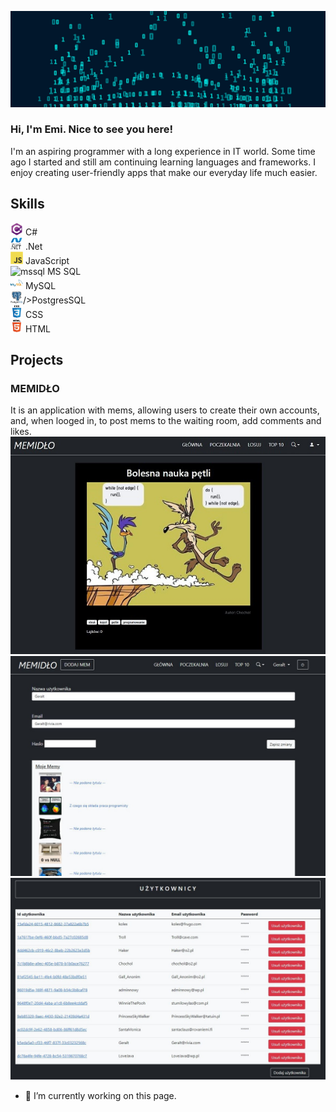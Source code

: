 ![](Baner.jpg)

### Hi, I'm Emi. Nice to see you here!
I'm an aspiring programmer with a long experience in IT world. Some time ago I started and still am continuing learning languages and frameworks. I enjoy creating user-friendly apps that make our everyday life much easier.

## Skills
<img src="https://raw.githubusercontent.com/devicons/devicon/master/icons/csharp/csharp-original.svg" alt="csharp" width="20" height="20"/> C#\
<img src="https://raw.githubusercontent.com/devicons/devicon/master/icons/dot-net/dot-net-original-wordmark.svg" alt="dotnet" width="20" height="20"/> .Net\
<img src="https://raw.githubusercontent.com/devicons/devicon/master/icons/javascript/javascript-original.svg" alt="javascript" width="20" height="20"/> JavaScript\
<img src="https://www.svgrepo.com/show/303229/microsoft-sql-server-logo.svg" alt="mssql" width="20" height="20"/> MS SQL\
 <img src="https://raw.githubusercontent.com/devicons/devicon/master/icons/mysql/mysql-original-wordmark.svg" alt="mysql" width="20" height="20"/> MySQL\
<img src="https://raw.githubusercontent.com/devicons/devicon/master/icons/postgresql/postgresql-original-wordmark.svg" alt="postgresql" width="20" height="20"/>/>PostgresSQL\
<img src="https://raw.githubusercontent.com/devicons/devicon/master/icons/css3/css3-original-wordmark.svg" alt="css3" width="20" height="20"/>  CSS \
 <img src="https://raw.githubusercontent.com/devicons/devicon/master/icons/html5/html5-original-wordmark.svg" alt="html5" width="20" height="20"/> HTML

 ## Projects
 ### MEMIDŁO 
It is an application with mems, allowing users to create their own accounts, and, when looged in, to post mems to the waiting room, add comments and likes.\
<img src="https://github.com/emilia-wasilewska/emilia-wasilewska/blob/main/app.JPG" widtht="30%"/>
<img src="https://github.com/emilia-wasilewska/emilia-wasilewska/blob/main/usersprofile.JPG" widtht="30%"/>
<img src="https://github.com/emilia-wasilewska/emilia-wasilewska/blob/main/adminspanel.JPG" widtht="30%"/>
- 🔭 I’m currently working on this page. 





